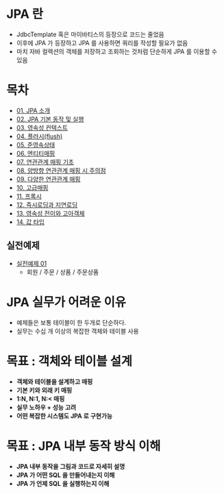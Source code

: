 # JPA 란
* JdbcTemplate 혹은 마이바티스의 등장으로 코드는 줄었음
* 이후에 JPA 가 등장하고 JPA 를 사용하면 쿼리를 작성할 필요가 없음
* 마치 자바 컬렉션의 객체를 저장하고 조회하는 것처럼 단순하게 JPA 를 이용할 수 있음

# 목차
* [01. JPA 소개](https://github.com/pasudo123/SoftwareZeroToALL/blob/master/Inflearn/01.%20JPA%20%EC%86%8C%EA%B0%9C.md)
* [02. JPA 기본 동작 및 실행](https://github.com/pasudo123/SoftwareZeroToALL/blob/master/Inflearn/02.%20JPA%20기본동작%20및%20실행.md)
* [03. 영속성 컨텍스트](https://github.com/pasudo123/SoftwareZeroToALL/blob/master/Inflearn/03.%20%EC%98%81%EC%86%8D%EC%84%B1%20%EC%BB%A8%ED%85%8D%EC%8A%A4%ED%8A%B8.md)
* [04. 플러시(flush)](https://github.com/pasudo123/SoftwareZeroToALL/blob/master/Inflearn/04.%20%ED%94%8C%EB%9F%AC%EC%8B%9C(flush).md)
* [05. 준영속상태](https://github.com/pasudo123/SoftwareZeroToALL/blob/master/Inflearn/05.%20%EC%A4%80%EC%98%81%EC%86%8D%EC%83%81%ED%83%9C.md)
* [06. 엔티티매핑](https://github.com/pasudo123/SoftwareZeroToALL/blob/master/Inflearn/06.%20%EC%97%94%ED%8B%B0%ED%8B%B0%EB%A7%A4%ED%95%91.md)
* [07. 연관관계 매핑 기초](https://github.com/pasudo123/SoftwareZeroToALL/blob/master/Inflearn/07.%20%EC%97%B0%EA%B4%80%EA%B4%80%EA%B3%84%20%EB%A7%A4%ED%95%91%20%EA%B8%B0%EC%B4%88.md)
* [08. 양방향 연관관계 매핑 시 주의점](https://github.com/pasudo123/SoftwareZeroToALL/blob/master/Inflearn/08.%20%EC%96%91%EB%B0%A9%ED%96%A5%20%EC%97%B0%EA%B4%80%EA%B4%80%EA%B3%84%20%EB%A7%A4%ED%95%91%20%EC%8B%9C%20%EC%A3%BC%EC%9D%98%EC%A0%90.md)
* [09. 다양한 연관관계 매핑](https://github.com/pasudo123/SoftwareZeroToALL/blob/master/Inflearn/09.%20%EB%8B%A4%EC%96%91%ED%95%9C%20%EC%97%B0%EA%B4%80%EA%B4%80%EA%B3%84%20%EB%A7%A4%ED%95%91.md)
* [10. 고급매핑](https://github.com/pasudo123/SoftwareZeroToALL/blob/master/Inflearn/10.%20%EA%B3%A0%EA%B8%89%EB%A7%A4%ED%95%91.md)
* [11. 프록시](https://github.com/pasudo123/SoftwareZeroToALL/blob/master/Inflearn/11.%20%ED%94%84%EB%A1%9D%EC%8B%9C.md)
* [12. 즉시로딩과 지연로딩](https://github.com/pasudo123/SoftwareZeroToALL/blob/master/Inflearn/12.%20%20%EC%A6%89%EC%8B%9C%EB%A1%9C%EB%94%A9%EA%B3%BC%20%EC%A7%80%EC%97%B0%EB%A1%9C%EB%94%A9.md)
* [13. 영속성 전이와 고아객체](https://github.com/pasudo123/SoftwareZeroToALL/blob/master/Inflearn/13.%20%EC%98%81%EC%86%8D%EC%84%B1%20%EC%A0%84%EC%9D%B4%EC%99%80%20%EA%B3%A0%EC%95%84%EA%B0%9D%EC%B2%B4.md)
* [14. 값 타입](https://github.com/pasudo123/SoftwareZeroToALL/blob/master/Inflearn/14.%20%EA%B0%92%20%ED%83%80%EC%9E%85.md)

## 실전예제
* [실전예제 01](https://github.com/pasudo123/SoftwareZeroToALL/blob/master/Inflearn/%EC%8B%A4%EC%A0%84%EC%98%88%EC%A0%9C%2001%20-%20%EC%9A%94%EA%B5%AC%EC%82%AC%ED%95%AD%20%EB%B6%84%EC%84%9D%EA%B3%BC%20%EA%B8%B0%EB%B3%B8%EB%A7%A4%ED%95%91.md)
  * 회원 / 주문 / 상품 / 주문상품

# JPA 실무가 어려운 이유
* 예제들은 보통 테이블이 한 두개로 단순하다.
* 실무는 수십 개 이상의 복잡한 객체와 테이블 사용

# 목표 : 객체와 테이블 설계
* __객체와 테이블을 설계하고 매핑__
* __기본 키와 외래 키 매핑__
* __1:N, N:1, N:< 매핑__
* __실무 노하우 + 성능 고려__
* __어떤 복잡한 시스템도 JPA 로 구현가능__

# 목표 : JPA 내부 동작 방식 이해
* __JPA 내부 동작을 그림과 코드로 자세히 설명__
* __JPA 가 어떤 SQL 을 만들어내는지 이해__
* __JPA 가 언제 SQL 을 실행하는지 이해__
